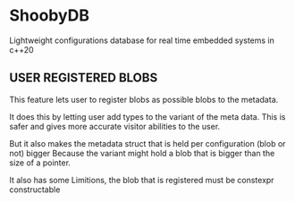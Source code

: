 # ShoobyDB
Lightweight configurations database for real time embedded systems in c++20


## USER REGISTERED BLOBS

This feature lets user to register blobs as possible blobs to the metadata.

It does this by letting user add types to the variant of the meta data.
This is safer and gives more accurate visitor abilities to the user.

But it also makes the metadata struct that is held per configuration (blob or not) bigger
Because the variant might hold a blob that is bigger than the size of a pointer.

It also has some Limitions, the blob that is registered must be constexpr constructable
